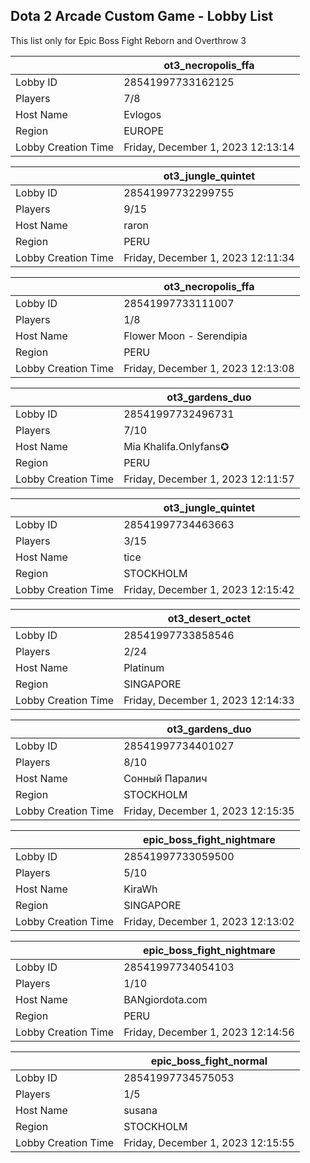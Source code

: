 ## Dota 2 Arcade Custom Game - Lobby List

This list only for Epic Boss Fight Reborn and Overthrow 3

|  | ot3_necropolis_ffa |
| ------ | ------ |
| Lobby ID | 28541997733162125 |
| Players | 7/8 |
| Host Name | Evlogos |
| Region | EUROPE |
| Lobby Creation Time | Friday, December 1, 2023 12:13:14 |


|  | ot3_jungle_quintet |
| ------ | ------ |
| Lobby ID | 28541997732299755 |
| Players | 9/15 |
| Host Name | raron |
| Region | PERU |
| Lobby Creation Time | Friday, December 1, 2023 12:11:34 |


|  | ot3_necropolis_ffa |
| ------ | ------ |
| Lobby ID | 28541997733111007 |
| Players | 1/8 |
| Host Name | Flower Moon - Serendipia |
| Region | PERU |
| Lobby Creation Time | Friday, December 1, 2023 12:13:08 |


|  | ot3_gardens_duo |
| ------ | ------ |
| Lobby ID | 28541997732496731 |
| Players | 7/10 |
| Host Name | Mia Khalifa.Onlyfans✪ |
| Region | PERU |
| Lobby Creation Time | Friday, December 1, 2023 12:11:57 |


|  | ot3_jungle_quintet |
| ------ | ------ |
| Lobby ID | 28541997734463663 |
| Players | 3/15 |
| Host Name | tice |
| Region | STOCKHOLM |
| Lobby Creation Time | Friday, December 1, 2023 12:15:42 |


|  | ot3_desert_octet |
| ------ | ------ |
| Lobby ID | 28541997733858546 |
| Players | 2/24 |
| Host Name | Platinum |
| Region | SINGAPORE |
| Lobby Creation Time | Friday, December 1, 2023 12:14:33 |


|  | ot3_gardens_duo |
| ------ | ------ |
| Lobby ID | 28541997734401027 |
| Players | 8/10 |
| Host Name | Сонный Паралич |
| Region | STOCKHOLM |
| Lobby Creation Time | Friday, December 1, 2023 12:15:35 |


|  | epic_boss_fight_nightmare |
| ------ | ------ |
| Lobby ID | 28541997733059500 |
| Players | 5/10 |
| Host Name | KiraWh |
| Region | SINGAPORE |
| Lobby Creation Time | Friday, December 1, 2023 12:13:02 |


|  | epic_boss_fight_nightmare |
| ------ | ------ |
| Lobby ID | 28541997734054103 |
| Players | 1/10 |
| Host Name | BANgiordota.com |
| Region | PERU |
| Lobby Creation Time | Friday, December 1, 2023 12:14:56 |


|  | epic_boss_fight_normal |
| ------ | ------ |
| Lobby ID | 28541997734575053 |
| Players | 1/5 |
| Host Name | susana |
| Region | STOCKHOLM |
| Lobby Creation Time | Friday, December 1, 2023 12:15:55 |


